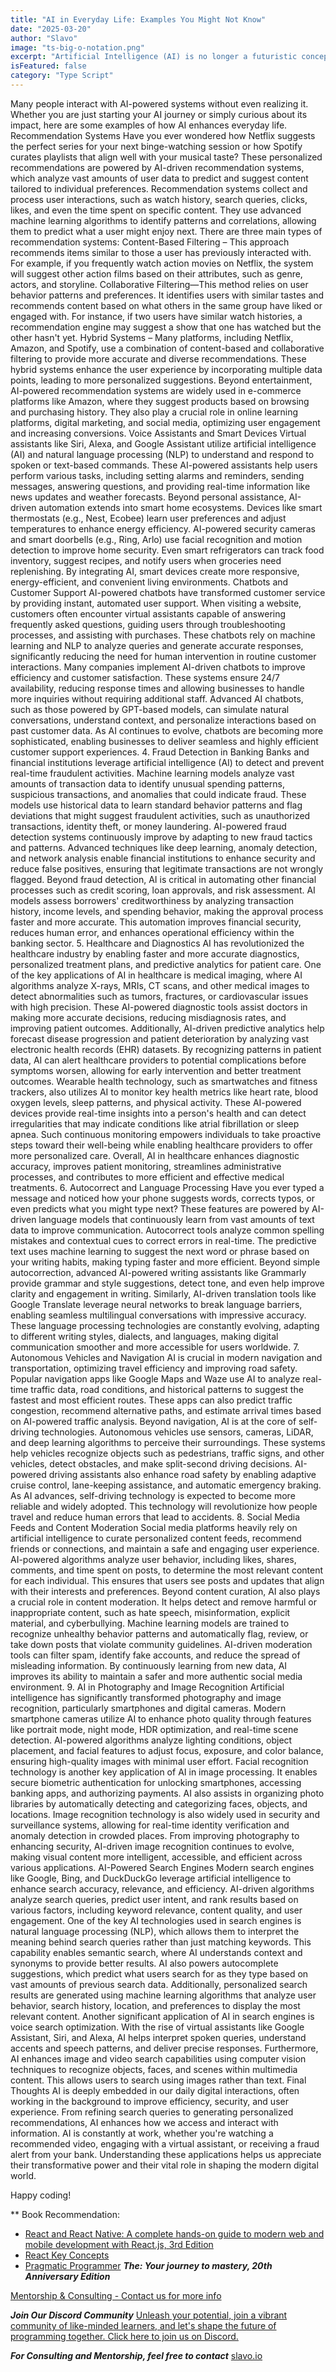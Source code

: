 ```yaml
---
title: "AI in Everyday Life: Examples You Might Not Know"
date: "2025-03-20"
author: "Slavo"
image: "ts-big-o-notation.png"
excerpt: "Artificial Intelligence (AI) is no longer a futuristic concept confined to science fiction—it is deeply embedded in our daily routines."
isFeatured: false
category: "Type Script"
---
```



 Many people interact with AI-powered systems without even realizing it. Whether you are just starting your AI journey or simply curious about its impact, here are some examples of how AI enhances everyday life.
Recommendation Systems
Have you ever wondered how Netflix suggests the perfect series for your next binge-watching session or how Spotify curates playlists that align well with your musical taste? These personalized recommendations are powered by AI-driven recommendation systems, which analyze vast amounts of user data to predict and suggest content tailored to individual preferences.
Recommendation systems collect and process user interactions, such as watch history, search queries, clicks, likes, and even the time spent on specific content. They use advanced machine learning algorithms to identify patterns and correlations, allowing them to predict what a user might enjoy next.
There are three main types of recommendation systems:
Content-Based Filtering – This approach recommends items similar to those a user has previously interacted with. For example, if you frequently watch action movies on Netflix, the system will suggest other action films based on their attributes, such as genre, actors, and storyline.
Collaborative Filtering—This method relies on user behavior patterns and preferences. It identifies users with similar tastes and recommends content based on what others in the same group have liked or engaged with. For instance, if two users have similar watch histories, a recommendation engine may suggest a show that one has watched but the other hasn't yet.
Hybrid Systems – Many platforms, including Netflix, Amazon, and Spotify, use a combination of content-based and collaborative filtering to provide more accurate and diverse recommendations. These hybrid systems enhance the user experience by incorporating multiple data points, leading to more personalized suggestions.
Beyond entertainment, AI-powered recommendation systems are widely used in e-commerce platforms like Amazon, where they suggest products based on browsing and purchasing history. They also play a crucial role in online learning platforms, digital marketing, and social media, optimizing user engagement and increasing conversions.
Voice Assistants and Smart Devices
Virtual assistants like Siri, Alexa, and Google Assistant utilize artificial intelligence (AI) and natural language processing (NLP) to understand and respond to spoken or text-based commands. These AI-powered assistants help users perform various tasks, including setting alarms and reminders, sending messages, answering questions, and providing real-time information like news updates and weather forecasts.
Beyond personal assistance, AI-driven automation extends into smart home ecosystems. Devices like smart thermostats (e.g., Nest, Ecobee) learn user preferences and adjust temperatures to enhance energy efficiency. AI-powered security cameras and smart doorbells (e.g., Ring, Arlo) use facial recognition and motion detection to improve home security. Even smart refrigerators can track food inventory, suggest recipes, and notify users when groceries need replenishing. By integrating AI, smart devices create more responsive, energy-efficient, and convenient living environments.
Chatbots and Customer Support
AI-powered chatbots have transformed customer service by providing instant, automated user support. When visiting a website, customers often encounter virtual assistants capable of answering frequently asked questions, guiding users through troubleshooting processes, and assisting with purchases. These chatbots rely on machine learning and NLP to analyze queries and generate accurate responses, significantly reducing the need for human intervention in routine customer interactions.
Many companies implement AI-driven chatbots to improve efficiency and customer satisfaction. These systems ensure 24/7 availability, reducing response times and allowing businesses to handle more inquiries without requiring additional staff. Advanced AI chatbots, such as those powered by GPT-based models, can simulate natural conversations, understand context, and personalize interactions based on past customer data. As AI continues to evolve, chatbots are becoming more sophisticated, enabling businesses to deliver seamless and highly efficient customer support experiences.
4. Fraud Detection in Banking
Banks and financial institutions leverage artificial intelligence (AI) to detect and prevent real-time fraudulent activities. Machine learning models analyze vast amounts of transaction data to identify unusual spending patterns, suspicious transactions, and anomalies that could indicate fraud. These models use historical data to learn standard behavior patterns and flag deviations that might suggest fraudulent activities, such as unauthorized transactions, identity theft, or money laundering.
AI-powered fraud detection systems continuously improve by adapting to new fraud tactics and patterns. Advanced techniques like deep learning, anomaly detection, and network analysis enable financial institutions to enhance security and reduce false positives, ensuring that legitimate transactions are not wrongly flagged.
Beyond fraud detection, AI is critical in automating other financial processes such as credit scoring, loan approvals, and risk assessment. AI models assess borrowers' creditworthiness by analyzing transaction history, income levels, and spending behavior, making the approval process faster and more accurate. This automation improves financial security, reduces human error, and enhances operational efficiency within the banking sector.
5. Healthcare and Diagnostics
AI has revolutionized the healthcare industry by enabling faster and more accurate diagnostics, personalized treatment plans, and predictive analytics for patient care. One of the key applications of AI in healthcare is medical imaging, where AI algorithms analyze X-rays, MRIs, CT scans, and other medical images to detect abnormalities such as tumors, fractures, or cardiovascular issues with high precision. These AI-powered diagnostic tools assist doctors in making more accurate decisions, reducing misdiagnosis rates, and improving patient outcomes.
Additionally, AI-driven predictive analytics help forecast disease progression and patient deterioration by analyzing vast electronic health records (EHR) datasets. By recognizing patterns in patient data, AI can alert healthcare providers to potential complications before symptoms worsen, allowing for early intervention and better treatment outcomes.
Wearable health technology, such as smartwatches and fitness trackers, also utilizes AI to monitor key health metrics like heart rate, blood oxygen levels, sleep patterns, and physical activity. These AI-powered devices provide real-time insights into a person's health and can detect irregularities that may indicate conditions like atrial fibrillation or sleep apnea. Such continuous monitoring empowers individuals to take proactive steps toward their well-being while enabling healthcare providers to offer more personalized care.
Overall, AI in healthcare enhances diagnostic accuracy, improves patient monitoring, streamlines administrative processes, and contributes to more efficient and effective medical treatments.
6. Autocorrect and Language Processing
Have you ever typed a message and noticed how your phone suggests words, corrects typos, or even predicts what you might type next? These features are powered by AI-driven language models that continuously learn from vast amounts of text data to improve communication.
Autocorrect tools analyze common spelling mistakes and contextual cues to correct errors in real-time. The predictive text uses machine learning to suggest the next word or phrase based on your writing habits, making typing faster and more efficient.
Beyond simple autocorrection, advanced AI-powered writing assistants like Grammarly provide grammar and style suggestions, detect tone, and even help improve clarity and engagement in writing. Similarly, AI-driven translation tools like Google Translate leverage neural networks to break language barriers, enabling seamless multilingual conversations with impressive accuracy.
These language processing technologies are constantly evolving, adapting to different writing styles, dialects, and languages, making digital communication smoother and more accessible for users worldwide.
7. Autonomous Vehicles and Navigation
AI is crucial in modern navigation and transportation, optimizing travel efficiency and improving road safety. Popular navigation apps like Google Maps and Waze use AI to analyze real-time traffic data, road conditions, and historical patterns to suggest the fastest and most efficient routes. These apps can also predict traffic congestion, recommend alternative paths, and estimate arrival times based on AI-powered traffic analysis.
Beyond navigation, AI is at the core of self-driving technologies. Autonomous vehicles use sensors, cameras, LiDAR, and deep learning algorithms to perceive their surroundings. These systems help vehicles recognize objects such as pedestrians, traffic signs, and other vehicles, detect obstacles, and make split-second driving decisions. AI-powered driving assistants also enhance road safety by enabling adaptive cruise control, lane-keeping assistance, and automatic emergency braking.
As AI advances, self-driving technology is expected to become more reliable and widely adopted. This technology will revolutionize how people travel and reduce human errors that lead to accidents.
8. Social Media Feeds and Content Moderation
Social media platforms heavily rely on artificial intelligence to curate personalized content feeds, recommend friends or connections, and maintain a safe and engaging user experience. AI-powered algorithms analyze user behavior, including likes, shares, comments, and time spent on posts, to determine the most relevant content for each individual. This ensures that users see posts and updates that align with their interests and preferences.
Beyond content curation, AI also plays a crucial role in content moderation. It helps detect and remove harmful or inappropriate content, such as hate speech, misinformation, explicit material, and cyberbullying. Machine learning models are trained to recognize unhealthy behavior patterns and automatically flag, review, or take down posts that violate community guidelines. AI-driven moderation tools can filter spam, identify fake accounts, and reduce the spread of misleading information. By continuously learning from new data, AI improves its ability to maintain a safer and more authentic social media environment.
9. AI in Photography and Image Recognition
Artificial intelligence has significantly transformed photography and image recognition, particularly smartphones and digital cameras. Modern smartphone cameras utilize AI to enhance photo quality through features like portrait mode, night mode, HDR optimization, and real-time scene detection. AI-powered algorithms analyze lighting conditions, object placement, and facial features to adjust focus, exposure, and color balance, ensuring high-quality images with minimal user effort.
Facial recognition technology is another key application of AI in image processing. It enables secure biometric authentication for unlocking smartphones, accessing banking apps, and authorizing payments. AI also assists in organizing photo libraries by automatically detecting and categorizing faces, objects, and locations. Image recognition technology is also widely used in security and surveillance systems, allowing for real-time identity verification and anomaly detection in crowded places.
From improving photography to enhancing security, AI-driven image recognition continues to evolve, making visual content more intelligent, accessible, and efficient across various applications.
AI-Powered Search Engines
Modern search engines like Google, Bing, and DuckDuckGo leverage artificial intelligence to enhance search accuracy, relevance, and efficiency. AI-driven algorithms analyze search queries, predict user intent, and rank results based on various factors, including keyword relevance, content quality, and user engagement.
One of the key AI technologies used in search engines is natural language processing (NLP), which allows them to interpret the meaning behind search queries rather than just matching keywords. This capability enables semantic search, where AI understands context and synonyms to provide better results.
AI also powers autocomplete suggestions, which predict what users search for as they type based on vast amounts of previous search data. Additionally, personalized search results are generated using machine learning algorithms that analyze user behavior, search history, location, and preferences to display the most relevant content.
Another significant application of AI in search engines is voice search optimization. With the rise of virtual assistants like Google Assistant, Siri, and Alexa, AI helps interpret spoken queries, understand accents and speech patterns, and deliver precise responses.
Furthermore, AI enhances image and video search capabilities using computer vision techniques to recognize objects, faces, and scenes within multimedia content. This allows users to search using images rather than text.
Final Thoughts
AI is deeply embedded in our daily digital interactions, often working in the background to improve efficiency, security, and user experience. From refining search queries to generating personalized recommendations, AI enhances how we access and interact with information. AI is constantly at work, whether you're watching a recommended video, engaging with a virtual assistant, or receiving a fraud alert from your bank. Understanding these applications helps us appreciate their transformative power and their vital role in shaping the modern digital world.

Happy coding!

\*\* Book Recommendation:

- [React and React Native: A complete hands-on guide to modern web and mobile development with React.js, 3rd Edition](https://amzn.to/3CStF7m)
- [React Key Concepts](https://amzn.to/43XOCJM)
- [Pragmatic Programmer](https://amzn.to/3W1P4oL) **_The: Your journey to mastery, 20th Anniversary Edition_**

[Mentorship & Consulting - Contact us for more info](/contact)

**_Join Our Discord Community_** [Unleash your potential, join a vibrant community of like-minded learners, and let's shape the future of programming together. Click here to join us on Discord.](https://discord.gg/A75tvDvZ)

**_For Consulting and Mentorship, feel free to contact_** [slavo.io](/contact)
